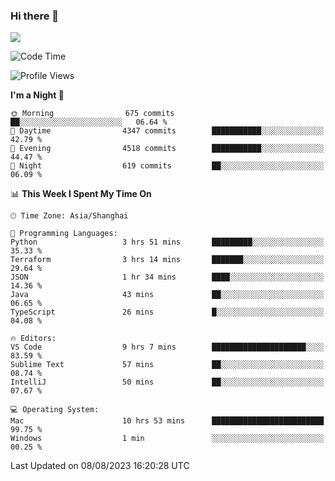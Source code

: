 ### Hi there 👋

<!--
**JJAYCHEN1e/jjaychen1e** is a ✨ _special_ ✨ repository because its `README.md` (this file) appears on your GitHub profile.

Here are some ideas to get you started:

- 🔭 I’m currently working on ...
- 🌱 I’m currently learning ...
- 👯 I’m looking to collaborate on ...
- 🤔 I’m looking for help with ...
- 💬 Ask me about ...
- 📫 How to reach me: ...
- 😄 Pronouns: ...
- ⚡ Fun fact: ...
-->

[![](https://github-readme-stats.vercel.app/api?username=jjaychen1e&show_icons=true)](https://github.com/jjaychen1e/github-readme-stats?count_private=true)

<!--START_SECTION:waka-->
![Code Time](http://img.shields.io/badge/Code%20Time-835%20hrs%209%20mins-blue)

![Profile Views](http://img.shields.io/badge/Profile%20Views-0-blue)

**I'm a Night 🦉** 

```text
🌞 Morning                675 commits         ██░░░░░░░░░░░░░░░░░░░░░░░   06.64 % 
🌆 Daytime                4347 commits        ███████████░░░░░░░░░░░░░░   42.79 % 
🌃 Evening                4518 commits        ███████████░░░░░░░░░░░░░░   44.47 % 
🌙 Night                  619 commits         ██░░░░░░░░░░░░░░░░░░░░░░░   06.09 % 
```


📊 **This Week I Spent My Time On** 

```text
🕑︎ Time Zone: Asia/Shanghai

💬 Programming Languages: 
Python                   3 hrs 51 mins       █████████░░░░░░░░░░░░░░░░   35.33 % 
Terraform                3 hrs 14 mins       ███████░░░░░░░░░░░░░░░░░░   29.64 % 
JSON                     1 hr 34 mins        ████░░░░░░░░░░░░░░░░░░░░░   14.36 % 
Java                     43 mins             ██░░░░░░░░░░░░░░░░░░░░░░░   06.65 % 
TypeScript               26 mins             █░░░░░░░░░░░░░░░░░░░░░░░░   04.08 % 

🔥 Editors: 
VS Code                  9 hrs 7 mins        █████████████████████░░░░   83.59 % 
Sublime Text             57 mins             ██░░░░░░░░░░░░░░░░░░░░░░░   08.74 % 
IntelliJ                 50 mins             ██░░░░░░░░░░░░░░░░░░░░░░░   07.67 % 

💻 Operating System: 
Mac                      10 hrs 53 mins      █████████████████████████   99.75 % 
Windows                  1 min               ░░░░░░░░░░░░░░░░░░░░░░░░░   00.25 % 
```


 Last Updated on 08/08/2023 16:20:28 UTC
<!--END_SECTION:waka-->
